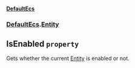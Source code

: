 #### [DefaultEcs](./DefaultEcs.md 'DefaultEcs')
### [DefaultEcs](./DefaultEcs.md#DefaultEcs 'DefaultEcs').[Entity](./DefaultEcs-Entity.md 'DefaultEcs.Entity')
## IsEnabled `property`
Gets whether the current [Entity](./DefaultEcs-Entity.md 'DefaultEcs.Entity') is enabled or not.
